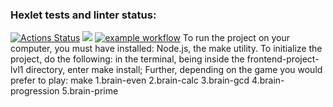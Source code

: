 ### Hexlet tests and linter status:
[![Actions Status](https://github.com/Nikimad/frontend-project-lvl1/workflows/hexlet-check/badge.svg)](https://github.com/Nikimad/frontend-project-lvl1/actions)
<a href="https://codeclimate.com/github/codeclimate/codeclimate/maintainability"><img src="https://api.codeclimate.com/v1/badges/a99a88d28ad37a79dbf6/maintainability" /></a>
[![example workflow](https://github.com/Nikimad/frontend-project-lvl1/actions/workflows/github-actions-demo.yml/badge.svg)](https://github.com/Nikimad/frontend-project-lvl1/actions)
To run the project on your computer, you must have installed: Node.js, the make utility. To initialize the project, do the following: in the terminal, being inside the frontend-project-lvl1 directory, enter make install;
Further, depending on the game you would prefer to play:
make
1.brain-even
2.brain-calc
3.brain-gcd
4.brain-progression
5.brain-prime
